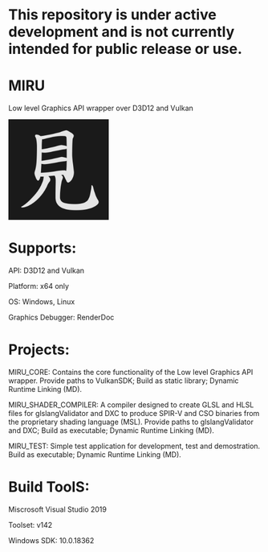 # This repository is under active development and is not currently intended for public release or use.

# MIRU
Low level Graphics API wrapper over D3D12 and Vulkan

<img src="./logo.png" height="200px" valign="top" halign="left">

# Supports:
API: D3D12 and Vulkan

Platform: x64 only

OS: Windows, Linux

Graphics Debugger: RenderDoc

# Projects:
MIRU_CORE: Contains the core functionality of the Low level Graphics API wrapper. Provide paths to VulkanSDK; Build as static library; Dynamic Runtime Linking (MD).

MIRU_SHADER_COMPILER: A compiler designed to create GLSL and HLSL files for glslangValidator and DXC to produce SPIR-V and CSO binaries from the proprietary shading language (MSL). Provide paths to glslangValidator and DXC; Build as executable; Dynamic Runtime Linking (MD).

MIRU_TEST: Simple test application for development, test and demostration. Build as executable; Dynamic Runtime Linking (MD).

# Build ToolS:
Miscrosoft Visual Studio 2019

Toolset: v142 

Windows SDK: 10.0.18362

